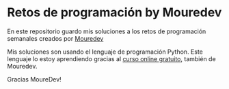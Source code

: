 # Retos de programación by Mouredev

En este repositorio guardo mis soluciones a los retos de programación semanales creados por [Mouredev](https://github.com/mouredev)

Mis soluciones son usando el lenguaje de programación Python. Este lenguaje lo estoy aprendiendo gracias al [curso online gratuito](https://www.youtube.com/playlist?list=PLNdFk2_brsRdgQXLIlKBXQDeRf3qvXVU_), también de Mouredev.

Gracias MoureDev!